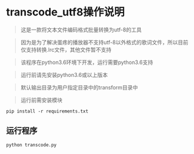 # transcode_utf8操作说明
> 这是一款将文本文件编码格式批量转换为utf-8的工具

> 因为是为了解决蛋疼的播放器不支持utf-8以外格式的歌词文件，所以目前仅支持转换.lrc文件，其他文件暂不支持

> 该程序在python3.6环境下开发，运行需要python3.6支持

> 运行前请先安装python3.6或以上版本

> 默认输出目录为用户指定目录中的transform目录中

> 运行前需安装模块
```
pip install -r requirements.txt 
```

## 运行程序
```
python transcode.py
```
